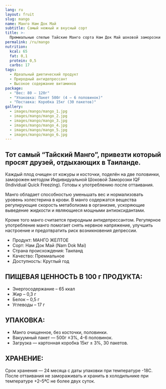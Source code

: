 ```yaml
---
lang: ru
layout: fruit
slug: mango
name: Манго Нам Док Май
subtitle: Самый нежный и вкусный сорт
title: >-
  Премиальные спелые Тайские Манго сорта Нам Док Май шоковой заморозки
permalink: /ru/mango
nutrition:
  kcal: 65
  fat: 0,1
  protein: 0,5
  carbs: 17
tags:
  - Идеальный диетический продукт
  - Природный антидепрессант
  - Высокое содержание витаминов
package:
  - "Вес: 80 — 120г"
  - "Упаковка: Пакет 500г (4 — 6 половинок)"
  - "Поставка: Коробка 15кг (30 пакетов)"
gallery:
  - images/mango/mango_1.jpg
  - images/mango/mango_2.jpg
  - images/mango/mango_3.jpg
  - images/mango/mango_4.jpg
  - images/mango/mango_5.jpg
  - images/mango/mango_6.jpg
---
```


## Тот самый “Тайский Манго”, привезти который просят друзей, отдыхающих в Таиланде.

Каждый плод очищен от кожуры и косточки, поделён на две половинки, заморожен
методом Индивидуальной Шоковой Заморозки IQF (Individual Quick Freezing).
Готовы к употреблению после оттаивания.

Манго обладает способностью уменьшать вес и нормализовать уровень холестерина в
крови. В манго содержатся вещества регулирующие скорость метаболизма в
организме, ускоряющие выведение жидкости и являющиеся мощными антиоксидантами.

Кроме того манго считается природным антидепрессантом. Регулярное
употребление манго помогает снять нервное напряжение, улучшить настроение и
предотвратить риск возникновения депрессии.

* Продукт: МАНГО ЖЕЛТОЕ
* Сорт: Нам Док Май (Nam Dok Mai)
* Страна происхождения: Таиланд
* Качество: Премиальное
* Доступность: Круглый год

## ПИЩЕВАЯ ЦЕННОСТЬ В 100 г ПРОДУКТА:

* Энергосодержание – 65 ккал
* Жир – 0,3 г
* Белок – 0,5 г
* Углеводы – 17 г

## УПАКОВКА:

* Манго очищенное, без косточки, половинки.
* Вакуумный пакет — 500г ±3%, 4-6 половинок.
* Загрузка — картонная коробка 15кг ± 3%, 30 пакетов.

## ХРАНЕНИЕ:

Срок хранения — 24 месяца с даты упаковки при температуре -18С. После
оттаивания не замораживать и хранить в холодильнике при температуре +2–5ªС не
более двух суток.
